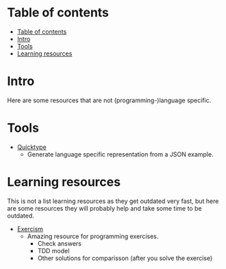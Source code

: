 # Table of contents
- [Table of contents](#table-of-contents)
- [Intro](#intro)
- [Tools](#tools)
- [Learning resources](#learning-resources)

# Intro

Here are some resources that are not (programming-)language specific.

# Tools

- [Quicktype](https://quicktype.io/)
  - Generate language specific representation from a JSON example.

# Learning resources

This is not a list learning resources as they get outdated very fast, but here are some resources they will probably help and take some time to be outdated.

- [Exercism](https://exercism.io/)
  - Amazing resource for programming exercises.
    - Check answers
    - TDD model
    - Other solutions for comparisson (after you solve the exercise)
